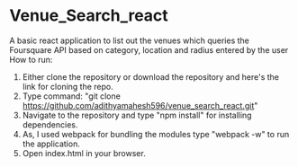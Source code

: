 # Venue_Search_react
A basic react application to list out the venues which queries the Foursquare API based on category, location and radius entered by the user
How to run:
1. Either clone the repository or download the repository and here's the link for cloning the repo.
2. Type command: "git clone https://github.com/adithyamahesh596/venue_search_react.git"
3. Navigate to the repository and type "npm install" for installing dependencies.
4. As, I used webpack for bundling the modules type "webpack -w" to run the application.
5. Open index.html in your browser.
